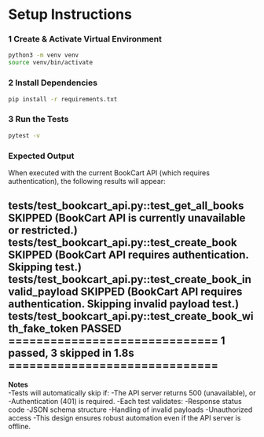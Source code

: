 # Setup Instructions

### 1️ Create & Activate Virtual Environment
```bash
python3 -m venv venv
source venv/bin/activate       
```

### 2️ Install Dependencies
```bash
pip install -r requirements.txt
```

### 3 Run the Tests
```bash
pytest -v
```

### Expected Output

When executed with the current BookCart API (which requires authentication),
the following results will appear:

tests/test_bookcart_api.py::test_get_all_books SKIPPED (BookCart API is currently unavailable or restricted.)
tests/test_bookcart_api.py::test_create_book SKIPPED (BookCart API requires authentication. Skipping test.)
tests/test_bookcart_api.py::test_create_book_invalid_payload SKIPPED (BookCart API requires authentication. Skipping invalid payload test.)
tests/test_bookcart_api.py::test_create_book_with_fake_token PASSED
============================== 1 passed, 3 skipped in 1.8s ==============================
---

**Notes**  
-Tests will automatically skip if:
    -The API server returns 500 (unavailable), or
    -Authentication (401) is required.
-Each test validates:
    -Response status code
    -JSON schema structure
    -Handling of invalid payloads
    -Unauthorized access
-This design ensures robust automation even if the API server is offline.